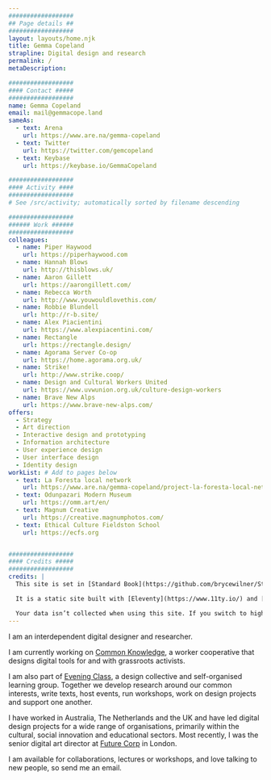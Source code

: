 ```yaml
---
##################
## Page details ##
##################
layout: layouts/home.njk
title: Gemma Copeland
strapline: Digital design and research
permalink: /
metaDescription:

##################
#### Contact #####
##################
name: Gemma Copeland
email: mail@gemmacope.land
sameAs:
  - text: Arena
    url: https://www.are.na/gemma-copeland
  - text: Twitter
    url: https://twitter.com/gemcopeland
  - text: Keybase
    url: https://keybase.io/GemmaCopeland

##################
#### Activity ####
##################
# See /src/activity; automatically sorted by filename descending

##################
###### Work ######
##################
colleagues:
  - name: Piper Haywood
    url: https://piperhaywood.com
  - name: Hannah Blows
    url: http://thisblows.uk/
  - name: Aaron Gillett
    url: https://aarongillett.com/
  - name: Rebecca Worth
    url: http://www.youwouldlovethis.com/
  - name: Robbie Blundell
    url: http://r-b.site/
  - name: Alex Piacientini
    url: https://www.alexpiacentini.com/
  - name: Rectangle
    url: https://rectangle.design/
  - name: Agorama Server Co-op
    url: https://home.agorama.org.uk/
  - name: Strike!
    url: http://www.strike.coop/
  - name: Design and Cultural Workers United
    url: https://www.uvwunion.org.uk/culture-design-workers
  - name: Brave New Alps
    url: https://www.brave-new-alps.com/
offers:
  - Strategy
  - Art direction
  - Interactive design and prototyping
  - Information architecture
  - User experience design
  - User interface design
  - Identity design
workList: # Add to pages below
  - text: La Foresta local network
    url: https://www.are.na/gemma-copeland/project-la-foresta-local-network
  - text: Odunpazari Modern Museum
    url: https://omm.art/en/
  - text: Magnum Creative
    url: https://creative.magnumphotos.com/
  - text: Ethical Culture Fieldston School
    url: https://ecfs.org


##################
#### Credits #####
##################
credits: |
  This site is set in [Standard Book](https://github.com/brycewilner/Standard) by Bryce Wilner. Thank you!

  It is a static site built with [Eleventy](https://www.11ty.io/) and [Arena](https://www.are.na/) by the wonderful Piper Haywood. If you’re interested, you can check out the [Github repo](https://github.com/GemCopeland/personal-website). Unless otherwise stated, all of the content on this website is subject to a [Creative Commons BY-NC-SA 4.0](https://creativecommons.org/licenses/by-nc-sa/4.0/) license.

  Your data isn’t collected when using this site. If you switch to high contrast mode, it will store a cookie to remember this preference.
---
```


I am an interdependent digital designer and researcher.

I am currently working on [Common Knowledge](http://commonknowledge.coop), a worker cooperative that designs digital tools for and with grassroots activists.

I am also part of [Evening Class](https://evening-class.org/), a design collective and self-organised learning group. Together we develop research around our common interests, write texts, host events, run workshops, work on design projects and support one another.

I have worked in Australia, The Netherlands and the UK and have led digital design projects for a wide range of organisations, primarily within the cultural, social innovation and educational sectors. Most recently, I was the senior digital art director at [Future Corp](https://futurecorp.london/) in London.

I am available for collaborations, lectures or workshops, and love talking to new people, so send me an email.
